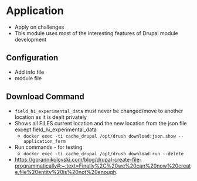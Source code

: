 # Application

- Apply on challenges
- This module uses most of the interesting features of Drupal module development

## Configuration

- Add info file
- module file

## Download Command

- `field_hi_experimental_data` must never be changed/move to another location as it is dealt privately
- Shows all FILES current location and the new location from the json file except field_hi_experimental_data
  - `docker exec -ti cache_drupal /opt/drush download:json.show --application_form`
- Run commands - for testing
  - `docker exec -ti cache_drupal /opt/drush download:run --delete`
- https://gorannikolovski.com/blog/drupal-create-file-programmatically#:~:text=Finally%2C%20we%20can%20now%20create,file%20entity%20is%20not%20enough.
